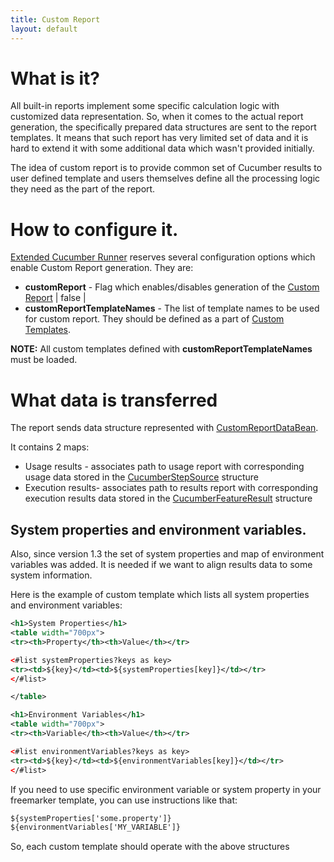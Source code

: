 ```yaml
---
title: Custom Report
layout: default
---
```


# What is it?

All built-in reports implement some specific calculation logic with customized data representation. So, when it comes to the actual report generation, the specifically prepared data structures are sent to the report templates. It means that such report has very limited set of data and it is hard to extend it with some additional data which wasn't provided initially.

The idea of custom report is to provide common set of Cucumber results to user defined template and users themselves define all the processing logic they need as the part of the report.

# How to configure it.

[Extended Cucumber Runner](/cucumber-reports/extended-cucumber-runner) reserves several configuration options which enable Custom Report generation. They are:

* **customReport** - Flag which enables/disables generation of the [Custom Report](/cucumber-reports/custom-report) | false |
* **customReportTemplateNames** - The list of template names to be used for custom report. They should be defined as a part of [Custom Templates](/cucumber-reports/customizing-report-format).

**NOTE:** All custom templates defined with **customReportTemplateNames** must be loaded.

# What data is transferred

The report sends data structure represented with [CustomReportDataBean](/cucumber-reports/site/cucumber-report-generator/apidocs/com/github/mkolisnyk/cucumber/reporting/types/beans/CustomReportDataBean.html).

It contains 2 maps:

* Usage results - associates path to usage report with corresponding usage data stored in the [CucumberStepSource](/cucumber-reports/site/cucumber-report-generator/apidocs/com/github/mkolisnyk/cucumber/reporting/types/usage/CucumberStepSource.html) structure
* Execution results- associates path to results report with corresponding execution results data stored in the [CucumberFeatureResult](/cucumber-reports/site/cucumber-report-generator/apidocs/com/github/mkolisnyk/cucumber/reporting/types/result/CucumberFeatureResult.html) structure

## System properties and environment variables.

Also, since version 1.3 the set of system properties and map of environment variables was added. It is needed if we want to align results data to some system information.

Here is the example of custom template which lists all system properties and environment variables:

``` xml
<h1>System Properties</h1>
<table width="700px">
<tr><th>Property</th><th>Value</th></tr>

<#list systemProperties?keys as key>
<tr><td>${key}</td><td>${systemProperties[key]}</td></tr>
</#list>

</table>

<h1>Environment Variables</h1>
<table width="700px">
<tr><th>Variable</th><th>Value</th></tr>

<#list environmentVariables?keys as key>
<tr><td>${key}</td><td>${environmentVariables[key]}</td></tr>
</#list>
```

If you need to use specific environment variable or system property in your freemarker template, you can use instructions like that:

``` xml
${systemProperties['some.property']}
${environmentVariables['MY_VARIABLE']}
```
 
So, each custom template should operate with the above structures